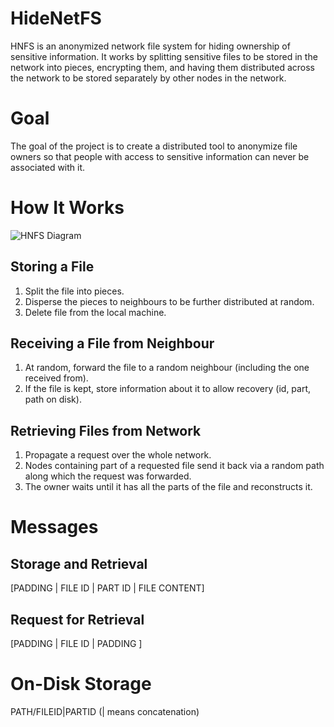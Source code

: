 HideNetFS
=========

HNFS is an anonymized network file system for hiding ownership of sensitive information.
It works by splitting sensitive files to be stored in the network into pieces, encrypting
them, and having them distributed across the network to be stored separately by other
nodes in the network.

# Goal #
The goal of the project is to create a distributed tool to anonymize file owners so that
people with access to sensitive information can never be associated with it.

# How It Works #

![HNFS Diagram](https://raw.github.com/identityFn/HideNetFS/master/hnfsdiagram.png)

## Storing a File ##

1. Split the file into pieces.
2. Disperse the pieces to neighbours to be further distributed at random.
3. Delete file from the local machine.

## Receiving a File from Neighbour ##

1. At random, forward the file to a random neighbour (including the one received from).
2. If the file is kept, store information about it to allow recovery (id, part, path on disk).

## Retrieving Files from Network ##

1. Propagate a request over the whole network.
2. Nodes containing part of a requested file send it back via a random path along which the request was forwarded.
3. The owner waits until it has all the parts of the file and reconstructs it.

# Messages #

## Storage and Retrieval ##

[PADDING | FILE ID | PART ID | FILE CONTENT]

## Request for Retrieval ##

[PADDING | FILE ID | PADDING               ]

# On-Disk Storage #

PATH/FILEID|PARTID (| means concatenation)
